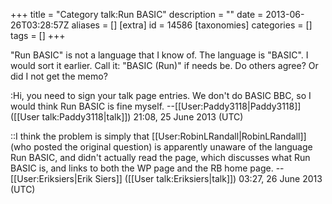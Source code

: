 +++
title = "Category talk:Run BASIC"
description = ""
date = 2013-06-26T03:28:57Z
aliases = []
[extra]
id = 14586
[taxonomies]
categories = []
tags = []
+++

"Run BASIC" is not a language that I know of. The language is "BASIC". I would sort it earlier. Call it:
"BASIC (Run)" if needs be.  Do others agree? Or did I not get the memo?

:Hi, you need to sign your talk page entries. We don't do BASIC BBC, so I would think Run BASIC is fine myself. --[[User:Paddy3118|Paddy3118]] ([[User talk:Paddy3118|talk]]) 21:08, 25 June 2013 (UTC)

::I think the problem is simply that [[User:RobinLRandall|RobinLRandall]] (who posted the original question) is apparently unaware of the language Run BASIC, and didn't actually read the page, which discusses what Run BASIC is, and links to both the WP page and the RB home page. -- [[User:Eriksiers|Erik Siers]] ([[User talk:Eriksiers|talk]]) 03:27, 26 June 2013 (UTC)
